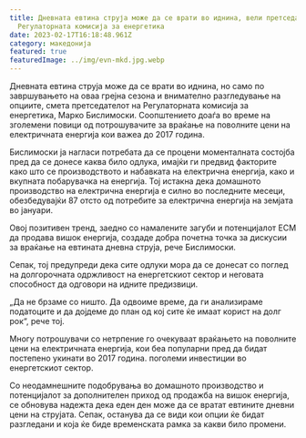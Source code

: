 ```yaml
---
title: Дневната евтина струја може да се врати во иднина, вели претседателот на
  Регулаторната комисија за енергетика
date: 2023-02-17T16:18:48.961Z
category: македонија
featured: true
featuredImage: ../img/evn-mkd.jpg.webp
---
```


Дневната евтина струја може да се врати во иднина, но само по завршувањето на оваа грејна сезона и внимателно разгледување на опциите, смета претседателот на Регулаторната комисија за енергетика, Марко Бислимоски. Соопштението доаѓа во време на зголемени повици од потрошувачите за враќање на поволните цени на електричната енергија кои важеа до 2017 година.

Бислимоски ја нагласи потребата да се процени моменталната состојба пред да се донесе каква било одлука, имајќи ги предвид факторите како што се производството и набавката на електрична енергија, како и вкупната побарувачка на енергија. Тој истакна дека домашното производство на електрична енергија е силно во последните месеци, обезбедувајќи 87 отсто од потребите за електрична енергија на земјата во јануари.

Овој позитивен тренд, заедно со намалените загуби и потенцијалот ЕСМ да продава вишок енергија, создаде добра почетна точка за дискусии за враќање на евтината дневна струја, рече Бислимоски.

Сепак, тој предупреди дека сите одлуки мора да се донесат со поглед на долгорочната одржливост на енергетскиот сектор и неговата способност да одговори на идните предизвици.

„Да не брзаме со ништо. Да одвоиме време, да ги анализираме податоците и да дојдеме до план од кој сите ќе имаат корист на долг рок“, рече тој.

Многу потрошувачи со нетрпение го очекуваат враќањето на поволните цени на електричната енергија, кои беа популарни пред да бидат постепено укинати во 2017 година. поголеми инвестиции во енергетскиот сектор.

Со неодамнешните подобрувања во домашното производство и потенцијалот за дополнителен приход од продажба на вишок енергија, се обновува надежта дека еден ден може да се вратат евтините дневни цени на струјата. Сепак, останува да се види кои опции ќе бидат разгледани и која ќе биде временската рамка за какви било промени.
